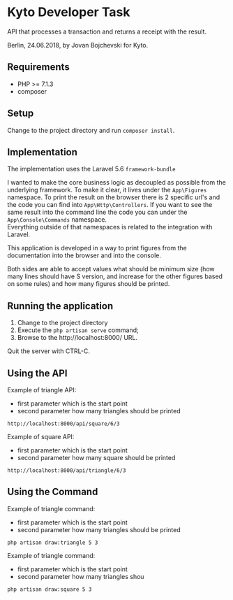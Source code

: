 # Kyto Developer Task

API that processes a transaction and returns a receipt with the result.

Berlin, 24.06.2018, by Jovan Bojchevski for Kyto.

## Requirements

- PHP >= 7.1.3
- composer

## Setup

Change to the project directory and run `composer install`.

## Implementation

The implementation uses the Laravel 5.6 `framework-bundle`

I wanted to make the core business logic as decoupled as possible from the underlying framework. To make it clear,
it lives under the `App\Figures` namespace. To print the result on the browser there is 2 specific url's and the code you can find into `App\Http\Controllers`. 
If you want to see the same result into the command line the code you can under the `App\Console\Commands` namespace.   
Everything outside of that namespaces is related to the integration with Laravel.

This application is developed in a way to print figures from the documentation into the browser and into the console.

Both sides are able to accept values what should be minimum size 
(how many lines should have S version, and increase for the other figures based on some rules)
and how many figures should be printed.

## Running the application

1. Change to the project directory
2. Execute the `php artisan serve` command;
3. Browse to the http://localhost:8000/ URL.

Quit the server with CTRL-C.

## Using the API

Example of triangle API:
- first parameter which is the start point
- second parameter how many triangles should be printed

```
http://localhost:8000/api/square/6/3
```

Example of square API:
- first parameter which is the start point
- second parameter how many square should be printed

```
http://localhost:8000/api/triangle/6/3
```

## Using the Command

Example of triangle command:
- first parameter which is the start point
- second parameter how many triangles should be printed
```
php artisan draw:triangle 5 3
```

Example of triangle command:
- first parameter which is the start point
- second parameter how many triangles shou

```
php artisan draw:square 5 3 
```
